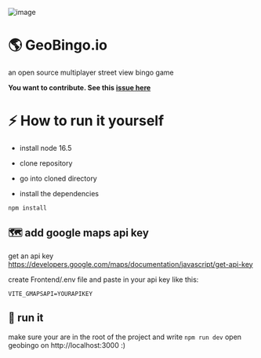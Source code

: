![image](https://user-images.githubusercontent.com/48496757/172946606-046630b6-5eae-43e4-a2e9-c06bb9d9ea2e.png)

# 🌎 GeoBingo.io
an open source multiplayer street view bingo game


**You want to contribute. See this [issue here](https://github.com/s0er3n/GeoBingo.io/issues/1)**

# ⚡ How to run it yourself
- install node 16.5

- clone repository

- go into cloned directory

- install the dependencies 

`
npm install
`

## 🗺️ add google maps api key

get an api key https://developers.google.com/maps/documentation/javascript/get-api-key

create Frontend/.env file and paste in your api key like this: 

`
VITE_GMAPSAPI=YOURAPIKEY
`
## 🏁  run it 

make sure your are in the root of the project and write
`
npm run dev
`
open geobingo on http://localhost:3000 :)
